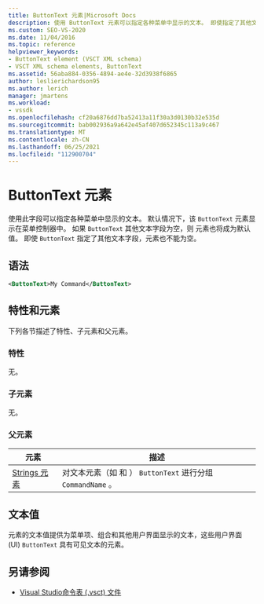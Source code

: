 ```yaml
---
title: ButtonText 元素|Microsoft Docs
description: 使用 ButtonText 元素可以指定各种菜单中显示的文本。 即使指定了其他文本字段，ButtonText 元素也不能为空。
ms.custom: SEO-VS-2020
ms.date: 11/04/2016
ms.topic: reference
helpviewer_keywords:
- ButtonText element (VSCT XML schema)
- VSCT XML schema elements, ButtonText
ms.assetid: 56aba884-0356-4894-ae4e-32d3938f6865
author: leslierichardson95
ms.author: lerich
manager: jmartens
ms.workload:
- vssdk
ms.openlocfilehash: cf20a6876dd7ba52413a11f30a3d0130b32e535d
ms.sourcegitcommit: bab002936a9a642e45af407d652345c113a9c467
ms.translationtype: MT
ms.contentlocale: zh-CN
ms.lasthandoff: 06/25/2021
ms.locfileid: "112900704"
---
```

# <a name="buttontext-element"></a>ButtonText 元素
使用此字段可以指定各种菜单中显示的文本。 默认情况下，该 `ButtonText` 元素显示在菜单控制器中。 如果 `ButtonText` 其他文本字段为空，则 元素也将成为默认值。 即使 `ButtonText` 指定了其他文本字段，元素也不能为空。

## <a name="syntax"></a>语法

```xml
<ButtonText>My Command</ButtonText>
```

## <a name="attributes-and-elements"></a>特性和元素
 下列各节描述了特性、子元素和父元素。

### <a name="attributes"></a>特性
 无。

### <a name="child-elements"></a>子元素
 无。

### <a name="parent-elements"></a>父元素

|元素|描述|
|-------------|-----------------|
|[Strings 元素](../extensibility/strings-element.md)|对文本元素（如 和 ） `ButtonText` 进行分组 `CommandName` 。|

## <a name="text-value"></a>文本值
 元素的文本值提供为菜单项、组合和其他用户界面显示的文本，这些用户界面 (UI) `ButtonText` 具有可见文本的元素。

## <a name="see-also"></a>另请参阅
- [Visual Studio命令表 (.vsct) 文件](../extensibility/internals/visual-studio-command-table-dot-vsct-files.md)
